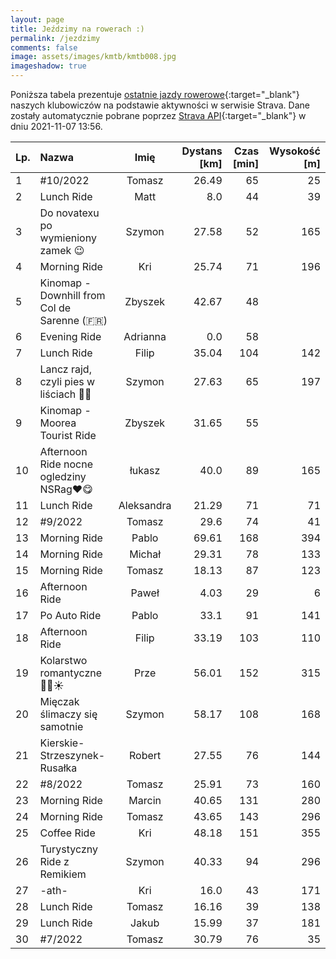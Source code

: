 ```yaml
---
layout: page
title: Jeździmy na rowerach :)
permalink: /jezdzimy
comments: false
image: assets/images/kmtb/kmtb008.jpg
imageshadow: true
---
```


Poniższa tabela prezentuje [ostatnie jazdy rowerowe](https://www.strava.com/clubs/336381){:target="_blank"} naszych klubowiczów na podstawie aktywności w serwisie Strava. Dane zostały automatycznie pobrane poprzez [Strava API](https://developers.strava.com/docs/reference/#api-Clubs-getClubActivitiesById){:target="_blank"} w dniu 2021-11-07 13:56.

Lp. | Nazwa | Imię | Dystans [km] | Czas [min] | Wysokość [m]
:--- | :--- | :---: | ---: | ---: | ---:
1|#10/2022|Tomasz|26.49|65|25
2|Lunch Ride|Matt|8.0|44|39
3|Do novatexu po wymieniony zamek 😉|Szymon|27.58|52|165
4|Morning Ride|Kri|25.74|71|196
5|Kinomap - Downhill from Col de Sarenne  (🇫🇷)|Zbyszek|42.67|48|
6|Evening Ride|Adrianna|0.0|58|
7|Lunch Ride|Filip|35.04|104|142
8|Lancz rajd, czyli pies w liściach 🤣🤪|Szymon|27.63|65|197
9|Kinomap - Moorea Tourist Ride|Zbyszek|31.65|55|
10|Afternoon Ride nocne ogledziny NSRag❤😋|łukasz|40.0|89|165
11|Lunch Ride|Aleksandra|21.29|71|71
12|#9/2022|Tomasz|29.6|74|41
13|Morning Ride|Pablo|69.61|168|394
14|Morning Ride|Michał|29.31|78|133
15|Morning Ride|Tomasz|18.13|87|123
16|Afternoon Ride|Paweł|4.03|29|6
17|Po Auto Ride|Pablo|33.1|91|141
18|Afternoon Ride|Filip|33.19|103|110
19|Kolarstwo romantyczne 🍁🍂☀️|Prze|56.01|152|315
20|Mięczak ślimaczy się samotnie|Szymon|58.17|108|168
21|Kierskie-Strzeszynek-Rusałka|Robert|27.55|76|144
22|#8/2022|Tomasz|25.91|73|160
23|Morning Ride|Marcin|40.65|131|280
24|Morning Ride|Tomasz|43.65|143|296
25|Coffee Ride|Kri|48.18|151|355
26|Turystyczny Ride z Remikiem|Szymon|40.33|94|296
27|-ath-|Kri|16.0|43|171
28|Lunch Ride|Tomasz|16.16|39|138
29|Lunch Ride|Jakub|15.99|37|181
30|#7/2022|Tomasz|30.79|76|35
